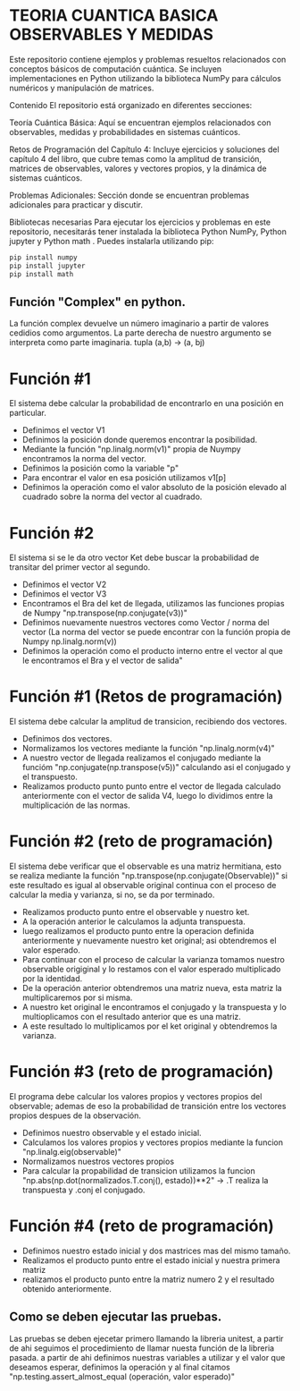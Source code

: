 # TEORIA CUANTICA BASICA OBSERVABLES Y MEDIDAS
Este repositorio contiene ejemplos y problemas resueltos relacionados con conceptos básicos de computación cuántica. Se incluyen implementaciones en Python utilizando la biblioteca NumPy para cálculos numéricos y manipulación de matrices.

Contenido
El repositorio está organizado en diferentes secciones:

Teoría Cuántica Básica: Aquí se encuentran ejemplos relacionados con observables, medidas y probabilidades en sistemas cuánticos.

Retos de Programación del Capítulo 4: Incluye ejercicios y soluciones del capítulo 4 del libro, que cubre temas como la amplitud de transición, matrices de observables, valores y vectores propios, y la dinámica de sistemas cuánticos.

Problemas Adicionales: Sección donde se encuentran problemas adicionales para practicar y discutir.

Bibliotecas necesarias
Para ejecutar los ejercicios y problemas en este repositorio, necesitarás tener instalada la biblioteca Python NumPy, Python jupyter y  Python math  . Puedes instalarla utilizando pip:
```python
pip install numpy
pip install jupyter
pip install math
```
## Función "Complex" en python.
La función complex devuelve un número imaginario a partir de valores cedidios como argumentos.
La parte derecha de nuestro argumento se interpreta como parte imaginaria.
tupla (a,b) -> (a, bj)
 
# Función #1
El sistema debe calcular la probabilidad de encontrarlo en una posición en particular.
- Definimos el vector V1
- Definimos la posición donde queremos encontrar la posibilidad.
- Mediante la función "np.linalg.norm(v1)" propia de Nuympy encontramos la norma del vector.
- Definimos la posición como la variable "p"
- Para encontrar el valor en esa posición utilizamos v1[p]
- Definimos la operación como el valor absoluto de la posición elevado al cuadrado sobre la norma del vector al cuadrado.

# Función #2
El sistema si se le da otro vector Ket debe buscar la probabilidad de transitar del primer vector al segundo.
- Definimos el vector V2
- Definimos el vector V3
- Encontramos el Bra del ket de llegada, utilizamos las funciones propias de Numpy "np.transpose(np.conjugate(v3))"
- Definimos nuevamente nuestros vectores como Vector / norma del vector  (La norma del vector se puede encontrar con la función propia de Numpy np.linalg.norm(v))
- Definimos la operación como el producto interno entre el vector al que le encontramos el Bra y el vector de salida"

# Función #1 (Retos de programación)
El sistema debe calcular la amplitud de transicion, recibiendo dos vectores.
- Definimos dos vectores.
- Normalizamos los vectores mediante la función "np.linalg.norm(v4)"
- A nuestro vector de llegada realizamos el conjugado mediante la funcióm "np.conjugate(np.transpose(v5))" calculando asi el conjugado y el transpuesto.
- Realizamos producto punto punto entre el vector de llegada calculado anteriormente con el vector de salida V4, luego lo dividimos entre la multiplicación de las normas.

# Función #2 (reto de programación)
El sistema debe verificar que el observable es una matriz hermitiana, esto se realiza mediante la función "np.transpose(np.conjugate(Observable))" si este resultado es igual al observable original continua con el proceso de calcular la media y varianza, si no, se da por terminado.
- Realizamos producto punto  entre el observable y nuestro ket.
- A la operación anterior le calculamos la adjunta transpuesta.
- luego realizamos el producto punto entre la operacion definida anteriormente y nuevamente nuestro ket original; asi obtendremos el valor esperado.
- Para continuar con el proceso de calcular la varianza tomamos nuestro observable origiginal y lo restamos con el valor esperado multiplicado por la identidad.
- De la operación anterior obtendremos una matriz nueva, esta matriz la multiplicaremos por si misma.
- A nuestro ket original le encontramos el conjugado y la transpuesta y lo multioplicamos con el resultado anterior que es una matriz.
- A este resultado lo multiplicamos por el ket original y obtendremos la varianza.

# Función #3 (reto de programación)
El programa debe calcular los valores propios y vectores propios del observable; ademas de eso la probabilidad de transición entre los vectores propios despues de la observación.
- Definimos nuestro observable y el estado inicial.
- Calculamos los valores propios y vectores propios mediante la funcion "np.linalg.eig(observable)"
- Normalizamos nuestros vectores propios
- Para calcular la propabilidad de transicion utilizamos la funcion "np.abs(np.dot(normalizados.T.conj(), estado))**2" -> .T realiza la transpuesta y .conj el conjugado.

# Función #4 (reto de programación)
- Definimos nuestro estado inicial y dos mastrices mas del mismo tamaño.
- Realizamos el producto punto entre el estado inicial y nuestra primera matriz
- realizamos el producto punto entre la matriz numero 2 y el resultado obtenido anteriormente.

## Como se deben ejecutar las pruebas.
Las pruebas se deben ejecetar primero llamando la libreria unitest, a partir de ahi seguimos el procedimiento de llamar 
nuesta función de la libreria pasada. a partir de ahi definimos nuestras variables a utilizar y el valor que deseamos 
esperar, definimos la operación y al final citamos "np.testing.assert_almost_equal (operación, valor esperado)"
